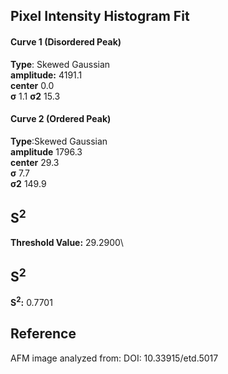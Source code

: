 ## Pixel Intensity Histogram Fit

#### Curve 1 (Disordered Peak)
**Type**: Skewed Gaussian\
**amplitude:** 4191.1\
**center** 0.0\
**σ** 1.1
**σ2** 15.3


#### Curve 2 (Ordered Peak)
**Type**:Skewed Gaussian\
**amplitude** 1796.3\
**center** 29.3\
**σ** 7.7\
**σ2** 149.9


## S<sup>2</sup>
**Threshold Value:** 29.2900\
## S<sup>2</sup>
**S<sup>2</sup>:** 0.7701










## Reference
AFM image analyzed from:
DOI: 10.33915/etd.5017

 
